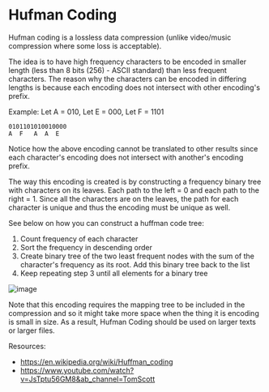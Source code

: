 # Hufman Coding

Hufman coding is a lossless data compression (unlike video/music compression where some loss is acceptable).

The idea is to have high frequency characters to be encoded in smaller length (less than 8 bits (256) - ASCII standard) than less frequent characters. The reason why the characters can be encoded in differing lengths is because each encoding does not intersect with other encoding's prefix.

Example:
Let A = 010, Let E = 000, Let F = 1101

```
0101101010010000
A  F   A  A  E
```

Notice how the above encoding cannot be translated to other results since each character's encoding does not intersect with another's encoding prefix.

The way this encoding is created is by constructing a frequency binary tree with characters on its leaves. Each path to the left = 0 and each path to the right = 1. Since all the characters are on the leaves, the path for each character is unique and thus the encoding must be unique as well.

See below on how you can construct a huffman code tree:
1. Count frequency of each character
2. Sort the frequency in descending order
3. Create binary tree of the two least frequent nodes with the sum of the character's frequency as its root. Add this binary tree back to the list
4. Keep repeating step 3 until all elements for a binary tree

![image](https://upload.wikimedia.org/wikipedia/commons/d/d8/HuffmanCodeAlg.png)

Note that this encoding requires the mapping tree to be included in the compression and so it might take more space when the thing it is encoding is small in size. As a result, Hufman Coding should be used on larger texts or larger files.

Resources:
- https://en.wikipedia.org/wiki/Huffman_coding
- https://www.youtube.com/watch?v=JsTptu56GM8&ab_channel=TomScott

